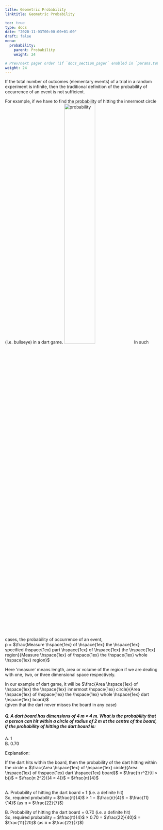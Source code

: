 ```yaml
---
title: Geometric Probability
linktitle: Geometric Probability

toc: true
type: docs
date: "2020-11-03T00:00:00+01:00"
draft: false
menu:
  probability:
    parent: Probability
    weight: 24

# Prev/next pager order (if `docs_section_pager` enabled in `params.toml`)
weight: 24
---
```


If the total number of outcomes (elementary events) of a trial in a random experiment is infinite, then the traditional definition of the probability of occurrence of an event is not sufficient. 

For example, if we have to find the probability of hitting the innermost circle (i.e. bullseye) in a dart game. 
<img src="../../../media/probability/geometric-probability.png" alt="probability" style="width:45%;height:45%;">
In such cases, the probability of occurrence of an event, <br>
p = $\frac{Measure \hspace{1ex} of \hspace{1ex} the \hspace{1ex} specified \hspace{1ex} part \hspace{1ex} of \hspace{1ex} the \hspace{1ex} region}{Measure \hspace{1ex} of \hspace{1ex} the \hspace{1ex} whole \hspace{1ex} region}$ 

Here 'measure' means length, area or volume of the region if we are dealing with one, two, or three dimensional space respectively.

In our example of dart game, it will be $\frac{Area \hspace{1ex} of \hspace{1ex} the \hspace{1ex} innermost \hspace{1ex} circle}{Area \hspace{1ex} of \hspace{1ex} the \hspace{1ex} whole \hspace{1ex} dart \hspace{1ex} board}$ <br>
(given that the dart never misses the board in any case)

##### Q. A dart board has dimensions of 4 m × 4 m. What is the probability that a person can hit within a circle of radius of 2 m at the centre of the board, if the probability of hitting the dart board is:
A. 1 <br>
B. 0.70

Explanation:<br>
<div class="Exp">
If the dart hits within the board, then the probability of the dart hitting within the circle = $\frac{Area \hspace{1ex} of \hspace{1ex} circle}{Area \hspace{1ex} of \hspace{1ex} dart \hspace{1ex} board}$ = $\frac{π r^2}{(l × b)}$ = $\frac{π 2^2}{(4 × 4)}$ = $\frac{π}{4}$ <br><br>

A. Probability of hitting the dart board = 1 (i.e. a definite hit) <br>
So, required probability = $\frac{π}{4}$ × 1 = $\frac{π}{4}$ = $\frac{11}{14}$     (as π = $\frac{22}{7}$)

B. Probability of hitting the dart board = 0.70 (i.e. a definite hit)<br>
So, required probability = $\frac{π}{4}$ × 0.70 = $\frac{22}{40}$ = $\frac{11}{20}$    (as π = $\frac{22}{7}$)
</div> <br>
